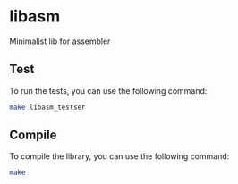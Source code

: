 # libasm
Minimalist lib for assembler

## Test
To run the tests, you can use the following command:

```bash
make libasm_testser
```

## Compile
To compile the library, you can use the following command:

```bash
make
```